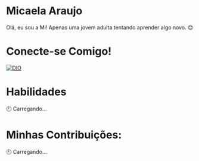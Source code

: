 # Micaela Araujo
Olá, eu sou a Mi! Apenas uma jovem adulta tentando aprender algo novo. 😊
# Conecte-se Comigo!
[![DIO](https://img.shields.io/badge/-Dio-000?style=for-the-badge&logo=microsoft-outlook&logoColor=007BFF)](https://web.dio.me/users/micaela_araujo052003?tab=achievements)
# Habilidades
🕘 Carregando...
# Minhas Contribuições:
🕘 Carregando...